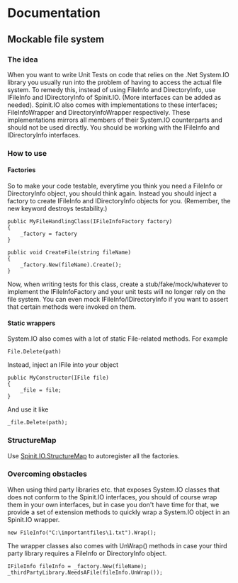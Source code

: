 # Documentation

## Mockable file system

### The idea

When you want to write Unit Tests on code that relies on the .Net System.IO library you usually run into the problem of having to access the actual file system. To remedy this, instead of using FileInfo and DirectoryInfo, use IFileInfo and IDirectoryInfo of Spinit.IO. (More interfaces can be added as needed). Spinit.IO also comes with implementations to these interfaces; FileInfoWrapper and DirectoryInfoWrapper respectively. These implementations mirrors all members of their System.IO counterparts and should not be used directly. You should be working with the IFileInfo and IDirectoryInfo interfaces.

### How to use

#### Factories

So to make your code testable, everytime you think you need a FileInfo or DirectoryInfo object, you should think again. Instead you should inject a factory to create IFileInfo and IDirectoryInfo objects for you. (Remember, the new keyword destroys testability.)

    public MyFileHandlingClass(IFileInfoFactory factory)
    {
        _factory = factory
    }

    public void CreateFile(string fileName)
    {
        _factory.New(fileName).Create();
    }

Now, when writing tests for this class, create a stub/fake/mock/whatever to implement the IFileInfoFactory and your unit tests will no longer rely on the file system. You can even mock IFileInfo/IDirectoryInfo if you want to assert that certain methods were invoked on them.

#### Static wrappers

System.IO also comes with a lot of static File-related methods. For example

    File.Delete(path)

Instead, inject an IFile into your object

    public MyConstructor(IFile file)
    {
        _file = file;
    }

And use it like

    _file.Delete(path);

### StructureMap

Use [Spinit.IO.StructureMap](Spinit.IO.StructureMap) to autoregister all the factories.

### Overcoming obstacles

When using third party libraries etc. that exposes System.IO classes that does not conform to the Spinit.IO interfaces, you should of course wrap them in your own interfaces, but in case you don't have time for that, we provide a set of extension methods to quickly wrap a System.IO object in an Spinit.IO wrapper.

    new FileInfo("C:\importantfiles\1.txt").Wrap();

The wrapper classes also comes with UnWrap() methods in case your third party library requires a FileInfo or DirectoryInfo object.

    IFileInfo fileInfo = _factory.New(fileName);
    _thirdPartyLibrary.NeedsAFile(fileInfo.UnWrap());
